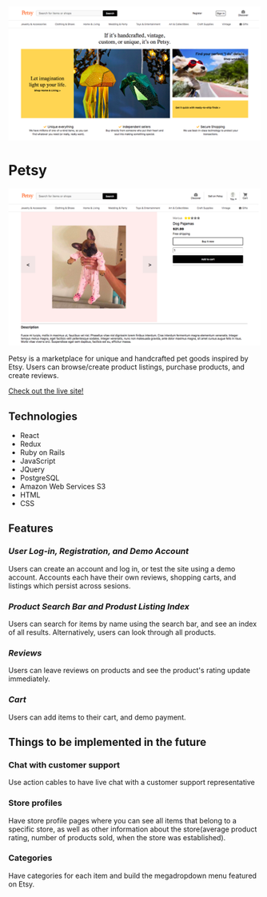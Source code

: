 ![](splash.png)
# Petsy
![](indexitem.png)

Petsy is a marketplace for unique and handcrafted pet goods inspired by Etsy. Users can browse/create product listings, purchase products, and create reviews.

[Check out the live site!](https://petsy-aa.herokuapp.com/#/)

## Technologies

- React
- Redux
- Ruby on Rails
- JavaScript
- JQuery
- PostgreSQL
- Amazon Web Services S3
- HTML
- CSS

## Features
### _User Log-in, Registration, and Demo Account_

Users can create an account and log in, or test the site using a demo account. Accounts each have their own reviews, shopping carts, and listings which persist across sesions.

### _Product Search Bar and Produst Listing Index_

Users can search for items by name using the search bar, and see an index of all results. Alternatively, users can look through all products.

### _Reviews_

Users can leave reviews on products and see the product's rating update immediately.

### _Cart_

Users can add items to their cart, and demo payment.

## Things to be implemented in the future
### Chat with customer support
  Use action cables to have live chat with a customer support representative
### Store profiles
  Have store profile pages where you can see all items that belong to a specific store, as well as other information about the store(average product rating, number of products sold, when the store was established).
### Categories
  Have categories for each item and build the megadropdown menu featured on Etsy.
